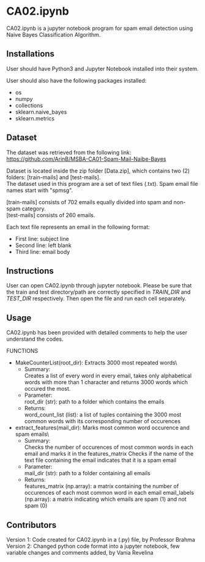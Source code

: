 # CA02.ipynb

CA02.ipynb is a jupyter notebook program for spam email detection using Naive Bayes Classification Algorithm.

## Installations

User should have Python3 and Jupyter Notebook installed into their system.

User should also have the following packages installed:
* os
* numpy
* collections
* sklearn.naive_bayes
* sklearn.metrics

## Dataset

The dataset was retrieved from the following link: https://github.com/ArinB/MSBA-CA01-Spam-Mail-Naibe-Bayes 

Dataset is located inside the zip folder [Data.zip], which contains two (2) folders: [train-mails] and [test-mails].\
The dataset used in this program are a set of text files (.txt). Spam email file names start with "spmsg".

[train-mails] consists of 702 emails equally divided into spam and non-spam category.\
[test-mails] consists of 260 emails.

Each text file represents an email in the following format:

* First line: subject line
* Second line: left blank
* Third line: email body

## Instructions

User can open CA02.ipynb through jupyter notebook.
Please be sure that the train and test directory/path are correctly specified in *TRAIN_DIR* and *TEST_DIR* respectively.
Then open the file and run each cell separately.

## Usage

CA02.ipynb has been provided with detailed comments to help the user understand the codes.

FUNCTIONS

* MakeCounterList(root_dir): Extracts 3000 most repeated words\
  * Summary:\
    Creates a list of every word in every email, takes only alphabetical words with more than 1 character and returns 3000 words which occured the most.
  * Parameter:\
    root_dir (str): path to a folder which contains the emails
  * Returns:\
    word_count_list (list): a list of tuples containing the 3000 most common words with its corresponding number of occurences
* extract_features(mail_dir): Marks most common word occurence and spam emails\
  * Summary:\
    Checks the number of occurences of most common words in each email and marks it in the features_matrix
    Checks if the name of the text file containing the email indicates that it is a spam email
  * Parameter:\
    mail_dir (str): path to a folder containing all emails
  * Returns:\
    features_matrix (np.array): a matrix containing the number of occurences of each most common word in each email
    email_labels (np.array): a matrix indicating which emails are spam (1) and not spam (0)

## Contributors
Version 1: Code created for CA02.ipynb in a (.py) file, by Professor Brahma\
Version 2: Changed python code format into a jupyter notebook, few variable changes and comments added, by Vania Revelina
